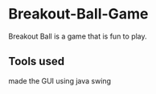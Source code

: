 # Breakout-Ball-Game
Breakout Ball is a game that is fun to play.
## Tools used
made the GUI using java swing
